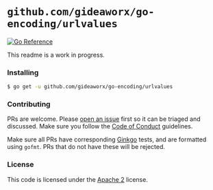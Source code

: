 # `github.com/gideaworx/go-encoding/urlvalues`

[![Go Reference](https://pkg.go.dev/badge/github.com/gideaworx/go-encoding/urlvalues.svg)](https://pkg.go.dev/github.com/gideaworx/go-encoding/urlvalues)

This readme is a work in progress.

### Installing

```sh
$ go get -u github.com/gideaworx/go-encoding/urlvalues
```

### Contributing

PRs are welcome. Please [open an issue](./issues/new) first so it can be triaged and discussed. Make sure you
follow the [Code of Conduct](./CODE-OF-CONDUCT.md) guidelines.

Make sure all PRs have corresponding [Ginkgo](https://onsi.github.io/ginkgo/) tests, and are formatted using `gofmt`.
PRs that do not have these will be rejected.

### License

This code is licensed under the [Apache 2](./LICENSE.txt) license.